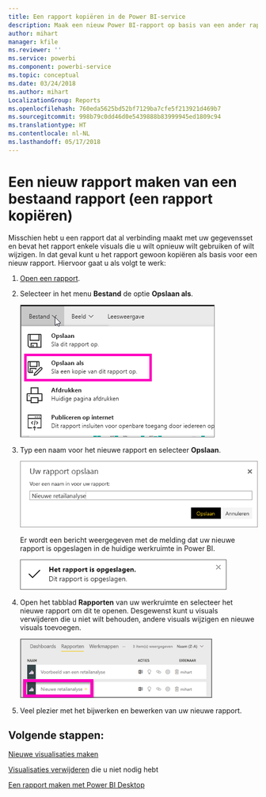 ```yaml
---
title: Een rapport kopiëren in de Power BI-service
description: Maak een nieuw Power BI-rapport op basis van een ander rapport in de Power BI-service.
author: mihart
manager: kfile
ms.reviewer: ''
ms.service: powerbi
ms.component: powerbi-service
ms.topic: conceptual
ms.date: 03/24/2018
ms.author: mihart
LocalizationGroup: Reports
ms.openlocfilehash: 760eda5625bd52bf7129ba7cfe5f213921d469b7
ms.sourcegitcommit: 998b79c0dd46d0e5439888b83999945ed1809c94
ms.translationtype: HT
ms.contentlocale: nl-NL
ms.lasthandoff: 05/17/2018
---
```

# <a name="create-a-new-report-from-an-existing-report-copy-a-report"></a>Een nieuw rapport maken van een bestaand rapport (een rapport kopiëren)
Misschien hebt u een rapport dat al verbinding maakt met uw gegevensset en bevat het rapport enkele visuals die u wilt opnieuw wilt gebruiken of wilt wijzigen.  In dat geval kunt u het rapport gewoon kopiëren als basis voor een nieuw rapport.  Hiervoor gaat u als volgt te werk:

1. [Open een rapport](service-report-open.md).
2. Selecteer in het menu **Bestand** de optie **Opslaan als**.
   
   ![](media/power-bi-report-copy/powerbi-save-as.png)
3. Typ een naam voor het nieuwe rapport en selecteer **Opslaan**.
   
   ![](media/power-bi-report-copy/savereport.png)
   
   Er wordt een bericht weergegeven met de melding dat uw nieuwe rapport is opgeslagen in de huidige werkruimte in Power BI.
   
   ![](media/power-bi-report-copy/savesuccess1.png)
4. Open het tabblad **Rapporten** van uw werkruimte en selecteer het nieuwe rapport om dit te openen. Desgewenst kunt u visuals verwijderen die u niet wilt behouden, andere visuals wijzigen en nieuwe visuals toevoegen.
   
   ![](media/power-bi-report-copy/power-bi-workspace.png)
5. Veel plezier met het bijwerken en bewerken van uw nieuwe rapport.

## <a name="next-steps"></a>Volgende stappen:
[Nieuwe visualisaties maken](power-bi-report-add-visualizations-ii.md)

[Visualisaties verwijderen](service-delete.md) die u niet nodig hebt

[Een rapport maken met Power BI Desktop](desktop-report-view.md)
